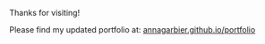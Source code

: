 Thanks for visiting!

Please find my updated portfolio at: [annagarbier.github.io/portfolio](https://annagarbier.github.io/portfolio)

